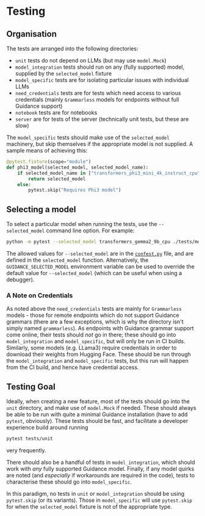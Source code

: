 # Testing

## Organisation

The tests are arranged into the following directories:

- `unit` tests do not depend on LLMs (but may use `model.Mock`)
- `model_integration` tests should run on any (fully supported) model, supplied by the `selected_model` fixture
- `model_specific` tests are for isolating particular issues with individual LLMs
- `need_credentials` tests are for tests which need access to various credentials (mainly `Grammarless` models for endpoints without full Guidance support)
- `notebook` tests are for notebooks
- `server` are for tests of the server (technically unit tests, but these are slow)

The `model_specific` tests should make use of the `selected_model` machinery, but skip themselves if the appropriate model is not supplied.
A sample means of achieving this:

```python
@pytest.fixture(scope="module")
def phi3_model(selected_model, selected_model_name):
    if selected_model_name in ["transformers_phi3_mini_4k_instruct_cpu"]:
        return selected_model
    else:
        pytest.skip("Requires Phi3 model")
```

## Selecting a model

To select a particular model when running the tests, use the `--selected_model` command line option.
For example:

```bash
python -m pytest --selected_model transformers_gemma2_9b_cpu ./tests/model_integration/
```

The allowed values for `--selected_model` are in the [`confest.py`](./conftest.py) file, and are defined in the `selected_model` function.
Alternatively, the `GUIDANCE_SELECTED_MODEL` environment variable can be used to override the default value for `--selected_model` (which can be useful when using a debugger).

### A Note on Credentials

As noted above the `need_credentials` tests are mainly for `Grammarless` models - those for remote endpoints which do not support Guidance grammars (there are a few exceptions, which is why the directory isn't simply named `grammarless`).
As endpoints with Guidance grammar support come online, their tests should *not* go in there; these should go into `model_integration` and `model_specific`, but will only be run in CI builds.
Similarly, some models (e.g. LLama3) require credentials in order to download their weights from Hugging Face.
These should be run through the `model_integration` and `model_specific` tests, but this run will happen from the CI build, and hence have credential access.

## Testing Goal

Ideally, when creating a new feature, most of the tests should go into the `unit` directory, and make use of `model.Mock` if needed.
These should always be able to be run with quite a minimal Guidance installation (have to add `pytest`, obviously).
These tests should be fast, and facilitate a developer experience build around running

```bash
pytest tests/unit
```
very frequently.

There should also be a handful of tests in `model_integration`, which should work with _any_ fully supported Guidance model.
Finally, if any model quirks are noted (and _especially_ if workarounds are required in the code), tests to characterise these should go into `model_specific`.

In this paradigm, no tests in `unit` or `model_integration` should be using `pytest.skip` (or its variants).
Those in `model_specific` will use `pytest.skip` for when the `selected_model` fixture is not of the appropriate type.
